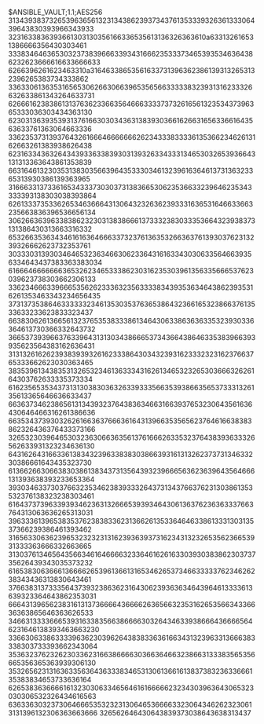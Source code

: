 $ANSIBLE_VAULT;1.1;AES256
31343938373265396365613231343862393734376135333932636133306439643830393966343933
3231633836393661303130356166336535613136326363610a633132616531386666356430303461
33383464636530323738396663393431666235333734653935346364386232623666616633666633
6266396261623463310a316463386535616337313963623861393132653132396265383734333862
33633061363531656530626630663965356566333338323931316233326632633861343264633731
62666162383861313763623366356466633337373261656132353437396365333036303434363130
62303136393539313761663030343631383930366162663165633661643563633761363064663336
33623537313937643261666466666662623433383333613536623462613162663261383938626438
62316334363264343933633839303139326334333134653032653936643131313363643861353839
66316461323035313830356639643533303461323961636461373136323365313930386139363965
31666331373361653433373030373138366530623536633239646235343333393138303038393864
62613337353362653463666431306432326362393331636531646633663235663836396536656134
30626636396338386232303138386661373332383033353664323938373131386430313663316332
65326635363434616163646663373237613635326636376139303762313239326662623732353761
30333031393034646532363466306233643161633430306335646639356334643437383363383034
61666466666663653262346533386230316235303961356335666537623039623738303662306133
33623466633966653562623336323563333834393536346438623935316261353463343234656435
37313735386463333332346135303537636538643236616532386637613533633233623833323437
66383062613665613237653538333861346430633863636335323930336364613730366332643732
36653739396637633964313130343866653734366438646335383966393935623564383162636431
31313261626239383939326162333864303432393162333232316237663765333662623030363465
38353961343835313265323461363334316261346532326530366632626164303762633335373334
61623565353437313130383036326339333566353938663565373331326135613365646636633437
66363734623865613134393237643836346631663937653230643561636430646466316261386636
66353437393032626166363766636164313966353565623764616638383862326436376433373166
32653230396465303236306636356137616662633532376438393633326562633931323234636130
64316264316633613834323963383830386639316131326237373134633230386661643435323730
61366266306638303861383437313564393239666563623639643564666131393638393233653364
39303463373037663235346238393332643731343766376231303861353532376138323238303461
61643737396339393462363132666539393464306136376236363337663764313063636265313031
39633361396538353762383833623136626135336464633861333130313537366239386461393462
31656330636239653232323131623936393731623431323265356236653931333363666332663665
31303761346564356634616466663233646162616330393038386230373735626439343035373232
61653830636661366662653961366131653462653734663333376234626238343436313830643461
37663831373335643739323863623164306239363634643964613333613639323364643862353031
66643139656238316131373666643666626365663235316265356634336636363865646363626533
34663133336665393163383566386666303264346339386664366665646231646138393463663230
33663063386333396362303962643838336361663431323963313666383338303733393662343064
35363237623262303362316638666630366364663238663133383565356665356365363939306130
35326562313163633563643633383465313061366161383738323633666135383834653733636164
62653836366661613230306334656461616666623234303963643065323030306532326434616563
63633630323730646665353232313064653666633230643462623230613131396132306363663666
326562646430643839373038643638313437
